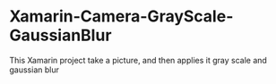 # Xamarin-Camera-GrayScale-GaussianBlur
This Xamarin project take a picture, and then applies it gray scale and gaussian blur
